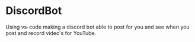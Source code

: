 # DiscordBot
Using vs-code making a discord bot able to post for you and see when you post and record video's for YouTube.
